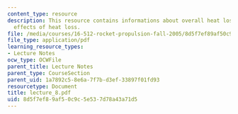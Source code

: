 ```yaml
---
content_type: resource
description: This resource contains informations about overall heat loss and performance
  effects of heat loss.
file: /media/courses/16-512-rocket-propulsion-fall-2005/8d5f7ef89af50c9c5e537d78a43a71d5_lecture_8.pdf
file_type: application/pdf
learning_resource_types:
- Lecture Notes
ocw_type: OCWFile
parent_title: Lecture Notes
parent_type: CourseSection
parent_uid: 1a7892c5-8e6a-7f7b-d3ef-33897f01fd93
resourcetype: Document
title: lecture_8.pdf
uid: 8d5f7ef8-9af5-0c9c-5e53-7d78a43a71d5
---
```

